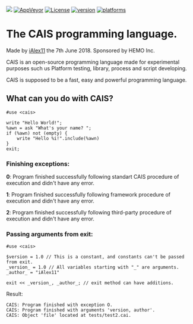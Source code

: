 <img src="assets/CAIS\ Banner\ logo.png"></img>
[![AppVeyor](https://img.shields.io/appveyor/ci/gruntjs/grunt.svg)](https://caispl.org/status/build)
[![License](https://img.shields.io/badge/license-GNU-green.svg)](https://caispl.org/license)
[![version](https://img.shields.io/badge/version-v1.0-orange.svg)](https://caispl.org/releases/recent)
[![platforms](https://img.shields.io/badge/platforms-macOS%20Mojave%20%7C%20Windows%2010%20%7C%20linux--64-blue.svg)](https://caispl.org/releases/recent)

# The CAIS programming language.
Made by [iAlex11](https://twitter.com/amvro_) the 7th June 2018.
Sponsored by HEMO Inc.

CAIS is an open-source programming language made for experimental purposes such us Platform testing, library, process and script developing.

CAIS is supposed to be a fast, easy and powerful programming language.

## What can you do with CAIS?

```
#use <cais>

write "Hello World!";
%awn = ask "What's your name? ";
if (%awn) not (empty) {
    write "Hello %i!".include(%awn)
}
exit;
```
### Finishing exceptions:
**0**: Program finished successfully following standart CAIS procedure of execution and didn't have any error.

**1**: Program finished successfully following framework procedure of execution and didn't have any error.

**2**: Program finished successfully following third-party procedure of execution and didn't have any error.
### Passing arguments from exit:
```
#use <cais>

$version = 1.0 // This is a constant, and constants can't be passed from exit.
_version_ = 1.0 // All variables starting with "_" are arguments.
_author_ = "iAlex11"

exit << _version_, _author_; // exit method can have additions.
```
Result:
```
CAIS: Program finished with exception O.
CAIS: Program finished with arguments 'version, author'.
CAIS: Object 'file' located at tests/test2.cai.
```
